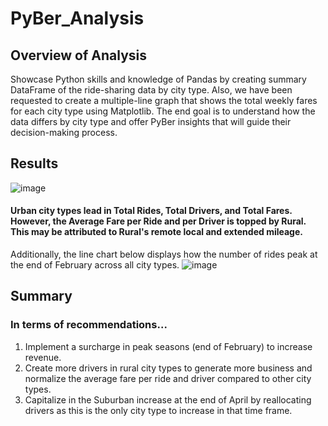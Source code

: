 # PyBer_Analysis
## Overview of Analysis
Showcase Python skills and knowledge of Pandas by creating summary DataFrame of the ride-sharing data by city type. Also, we have been requested to create a multiple-line graph that shows the total weekly fares for each city type using Matplotlib. The end goal is to understand how the data differs by city type and offer PyBer insights that will guide their decision-making process. 

## Results
![image](https://user-images.githubusercontent.com/105116310/174492722-a39dfd23-aa6b-496b-b83f-414e72e67e82.png)
#### Urban city types lead in Total Rides, Total Drivers, and Total Fares. However, the Average Fare per Ride and per Driver is topped by Rural. This may be attributed to Rural's remote local and extended mileage. 

Additionally, the line chart below displays how the number of rides peak at the end of February across all city types. 
![image](https://user-images.githubusercontent.com/105116310/174493078-9aff596a-e7a1-49f7-843c-3247ce9c510c.png)

## Summary
### In terms of recommendations...
1. Implement a surcharge in peak seasons (end of February) to increase revenue. 
2. Create more drivers in rural city types to generate more business and normalize the average fare per ride and driver compared to other city types.
3. Capitalize in the Suburban increase at the end of April by reallocating drivers as this is the only city type to increase in that time frame. 
